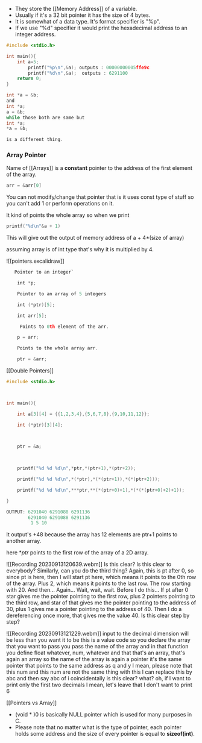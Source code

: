 
- They store the [[Memory Address]] of a variable.
- Usually if it's a 32 bit pointer it has the size of 4 bytes.
- It is somewhat of a data type. It's format specifier is "%p".
- If we use "%d" specifier it would print the hexadecimal address to an integer address.
```c
#include <stdio.h>

int main(){
    int a=5;
	    printf("%p\n",&a); outputs : 00000000005ffe9c
	    printf("%d\n",&a);  outputs : 6291100
    return 0;
}
```

```c
int *a = &b;
and 
int *a;
a = &b;
while those both are same but 
int *a;
*a = &b;

is a different thing.
```

### Array Pointer
Name of [[Arrays]] is a **constant** pointer to the address of the first element of the array.
```c
arr = &arr[0]
```

You can not modify/change that pointer that is it uses
const type of stuff so you can't add 1 or perform operations on it.



It kind of points the whole array so when we print
```c
printf("%d\n"&a + 1)
```
This will give out the output of memory address of a + 4*(size of array)

assuming array is of int type that's why it is multiplied by 4.


![[pointers.excalidraw]]

```c
   Pointer to an integer`

    int *p;

    Pointer to an array of 5 integers

    int (*ptr)[5];

    int arr[5];

     Points to 0th element of the arr.

    p = arr;

    Points to the whole array arr.

    ptr = &arr;
```


[[Double Pointers]]

```c
#include <stdio.h>



int main(){

    int a[3][4] = {{1,2,3,4},{5,6,7,8},{9,10,11,12}};

    int (*ptr)[3][4];

  

    ptr = &a;

  

    printf("%d %d %d\n",*ptr,*(ptr+1),*(ptr+2));

    printf("%d %d %d\n",*(*ptr),*(*(ptr+1)),*(*(ptr+2)));

    printf("%d %d %d\n",***ptr,**(*(ptr+0)+1),*(*(*(ptr+0)+2)+1));

}
```
```c
OUTPUT: 6291040 6291088 6291136
        6291040 6291088 6291136
         1 5 10
``` 
It output's $+48$ because the array has 12 elements are ptr+1 points to another array.


here $*ptr$ points to the first row of the array of a 2D array.

![[Recording 20230913120639.webm]]
Is this clear? Is this clear to everybody? Similarly, can you do the third thing? Again, this is pt after 0, so since pt is here, then I will start pt here, which means it points to the 0th row of the array. Plus 2, which means it points to the last row. The row starting with 20. And then... Again... Wait, wait, wait. Before I do this... If pt after 0 star gives me the pointer pointing to the first row, plus 2 pointers pointing to the third row, and star of that gives me the pointer pointing to the address of 30, plus 1 gives me a pointer pointing to the address of 40. Then I do a dereferencing once more, that gives me the value 40. Is this clear step by step?

![[Recording 20230913121229.webm]]
input to the decimal dimension will be less than you want it to be this is a value code so you declare the array that you want to pass you pass the name of the array and in that function you define float whatever, num, whatever and that that's an array, that's again an array so the name of the array is again a pointer it's the same pointer that points to the same address as q and y I mean, please note that this num and this num are not the same thing with this I can replace this by abc and then say abc of i coincidentally is this clear? what? oh, if I want to print only the first two decimals I mean, let's leave that I don't want to print 6


[[Pointers vs Array]]

- (void * )0 is basically NULL pointer which is used for many purposes in C. 
- Please note that no matter what is the type of pointer, each pointer holds some address and the size of every pointer is equal to **sizeof(int)**.

















